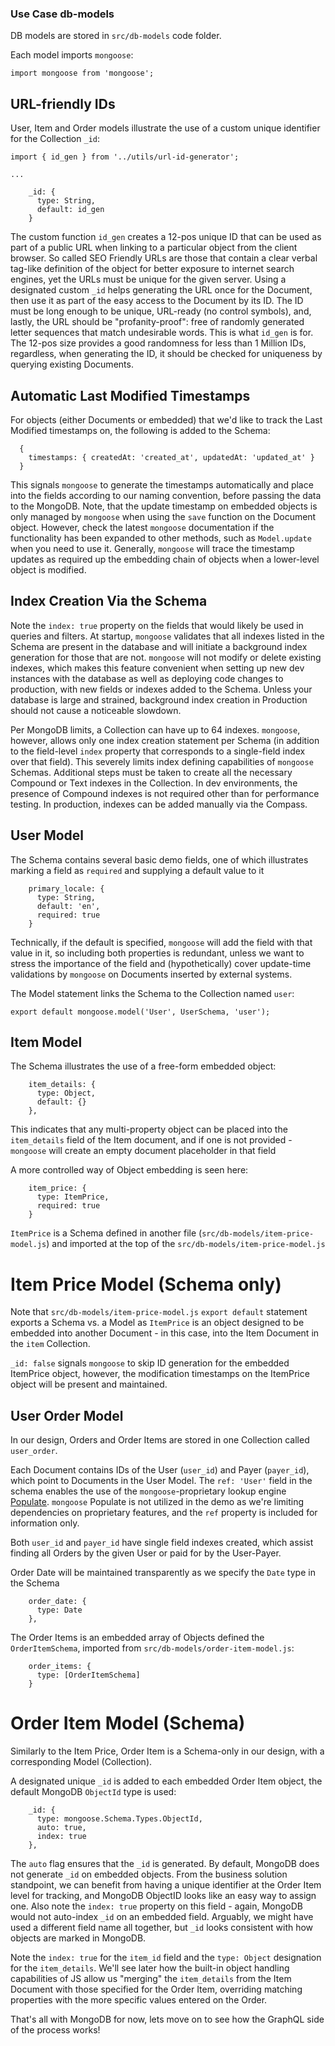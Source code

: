 ### Use Case db-models

DB models are stored in `src/db-models` code folder. 

Each model imports `mongoose`:
```
import mongoose from 'mongoose';
```

## URL-friendly IDs

User, Item and Order models illustrate the use of a custom unique identifier for the Collection `_id`:
```
import { id_gen } from '../utils/url-id-generator';

...

    _id: {
      type: String,
      default: id_gen
    }
```

The custom function `id_gen` creates a 12-pos unique ID that can be used as part of a public URL when linking to a particular object from the client browser. So called SEO Friendly URLs are those that contain a clear verbal tag-like definition of the object for better exposure to internet search engines, yet the URLs must be unique for the given server. Using a designated custom `_id` helps generating the URL once for the Document, then use it as part of the easy access to the Document by its ID. The ID must be long enough to be unique, URL-ready (no control symbols), and, lastly, the URL should be "profanity-proof": free of randomly generated letter sequences that match undesirable words. This is what `id_gen` is for. The 12-pos size provides a good randomness for less than 1 Million IDs, regardless, when generating the ID, it should be checked for uniqueness by querying existing Documents.

## Automatic Last Modified Timestamps

For objects (either Documents or embedded) that we'd like to track the Last Modified timestamps on, the following is added to the Schema:
```
  {
    timestamps: { createdAt: 'created_at', updatedAt: 'updated_at' }
  }
```
This signals `mongoose` to generate the timestamps automatically and place into the fields according to our naming convention, before passing the data to the MongoDB. Note, that the update timestamp on embedded objects is only managed by `mongoose` when using the `save` function on the Document object. However, check the latest `mongoose` documentation if the functionality has been expanded to other methods, such as `Model.update` when you need to use it.
Generally, `mongoose` will trace the timestamp updates as required up the embedding chain of objects when a lower-level object is modified.

## Index Creation Via the Schema

Note the `index: true` property on the fields that would likely be used in queries and filters. At startup, `mongoose` validates that all indexes listed in the Schema are present in the database and will initiate a background index generation for those that are not. `mongoose` will not modify or delete existing indexes, which makes this feature convenient when setting up new dev instances with the database as well as deploying code changes to production, with new fields or indexes added to the Schema. Unless your database is large and strained, background index creation in Production should not cause a noticeable slowdown. 

Per MongoDB limits, a Collection can have up to 64 indexes. `mongoose`, however, allows only one index creation statement per Schema (in addition to the field-level `index` property that corresponds to a single-field index over that field). This severely limits index defining capabilities of `mongoose` Schemas. Additional steps must be taken to create all the necessary Compound or Text indexes in the Collection. In dev environments, the presence of Compound indexes is not required other than for performance testing. In production, indexes can be added manually via the Compass. 

## User Model

The Schema contains several basic demo fields, one of which illustrates marking a field as `required` and supplying a default value to it
```
    primary_locale: {
      type: String,
      default: 'en',
      required: true
    }
```
Technically, if the default is specified, `mongoose` will add the field with that value in it, so including both properties is redundant, unless we want to stress the importance of the field and (hypothetically) cover update-time validations by `mongoose` on Documents inserted by external systems.

The Model statement links the Schema to the Collection named `user`:
```
export default mongoose.model('User', UserSchema, 'user');
```

## Item Model

The Schema illustrates the use of a free-form embedded object:
```
    item_details: {
      type: Object,
      default: {}
    },
```
This indicates that any multi-property object can be placed into the `item_details` field of the Item document, and if one is not provided - `mongoose` will create an empty document placeholder in that field

A more controlled way of Object embedding is seen here:
```
    item_price: {
      type: ItemPrice,
      required: true
    }
```
`ItemPrice` is a Schema defined in another file (`src/db-models/item-price-model.js`) and imported at the top of the `src/db-models/item-price-model.js`

# Item Price Model (Schema only)

Note that `src/db-models/item-price-model.js` `export default` statement exports a Schema vs. a Model as  `ItemPrice` is an object designed to be embedded into another Document - in this case, into the Item Document in the `item` Collection.

`_id: false` signals `mongoose` to skip ID generation for the embedded ItemPrice object, however, the modification timestamps on the ItemPrice object will be present and maintained.

## User Order Model

In our design, Orders and Order Items are stored in one Collection called `user_order`. 

Each Document contains IDs of the User (`user_id`) and Payer (`payer_id`), which point to Documents in the User Model. The `ref: 'User'` field in the schema enables the use of the `mongoose`-proprietary lookup engine [Populate](https://mongoosejs.com/docs/populate.html). `mongoose` Populate is not utilized in the demo as we're limiting dependencies on proprietary features, and the `ref` property is included for information only.

Both `user_id` and `payer_id` have single field indexes created, which assist finding all Orders by the given User or paid for by the User-Payer. 

Order Date will be maintained transparently as we specify the `Date` type in the Schema
```
    order_date: {
      type: Date
    },
```

The Order Items is an embedded array of Objects defined the `OrderItemSchema`, imported from `src/db-models/order-item-model.js`:
```
    order_items: {
      type: [OrderItemSchema]
    }
```

# Order Item Model (Schema)

Similarly to the Item Price, Order Item is a Schema-only in our design, with a corresponding Model (Collection).

A designated unique `_id` is added to each embedded Order Item object, the default MongoDB `ObjectId` type is used:
```
    _id: {
      type: mongoose.Schema.Types.ObjectId,
      auto: true,
      index: true
    },
```
The `auto` flag ensures that the `_id` is generated. By default, MongoDB does not generate `_id` on embedded objects. From the business solution standpoint, we can benefit from having a unique identifier at the Order Item level for tracking, and MongoDB ObjectID looks like an easy way to assign one. Also note the `index: true` property on this field - again, MongoDB would not auto-index `_id` on an embedded field. Arguably, we might have used a different field name all together, but `_id` looks consistent with how objects are marked in MongoDB.

Note the `index: true` for the `item_id` field and the `type: Object` designation for the `item_details`. We'll see later how the built-in object handling capabilities of JS allow us "merging" the `item_details` from the Item Document with those specified for the Order Item, overriding matching properties with the more specific values entered on the Order.

That's all with MongoDB for now, lets move on to see how the GraphQL side of the process works!
